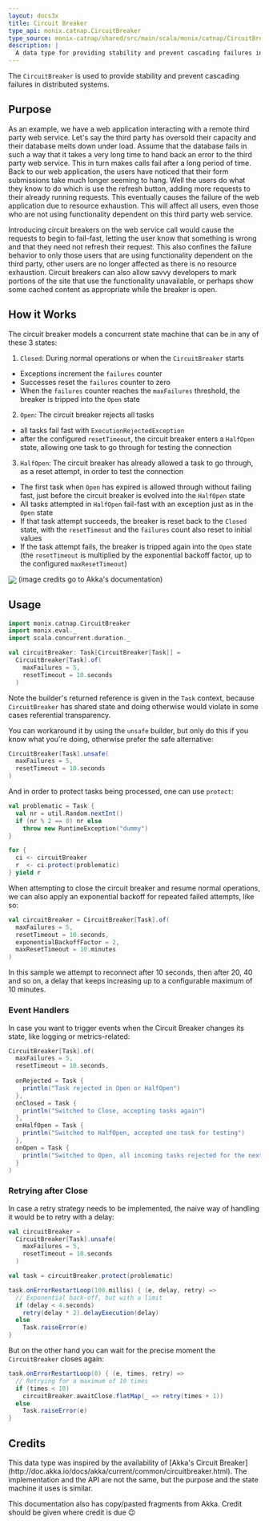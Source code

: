 ```yaml
---
layout: docs3x
title: Circuit Breaker
type_api: monix.catnap.CircuitBreaker
type_source: monix-catnap/shared/src/main/scala/monix/catnap/CircuitBreaker.scala
description: |
  A data type for providing stability and prevent cascading failures in distributed systems.
---
```


The `CircuitBreaker` is used to provide stability and prevent
cascading failures in distributed systems.

## Purpose

As an example, we have a web application interacting with a remote
third party web service. Let's say the third party has oversold their
capacity and their database melts down under load. Assume that the
database fails in such a way that it takes a very long time to hand
back an error to the third party web service. This in turn makes calls
fail after a long period of time. Back to our web application, the
users have noticed that their form submissions take much longer
seeming to hang. Well the users do what they know to do which is use
the refresh button, adding more requests to their already running
requests. This eventually causes the failure of the web application
due to resource exhaustion. This will affect all users, even those who
are not using functionality dependent on this third party web service.

Introducing circuit breakers on the web service call would cause the
requests to begin to fail-fast, letting the user know that something
is wrong and that they need not refresh their request. This also
confines the failure behavior to only those users that are using
functionality dependent on the third party, other users are no longer
affected as there is no resource exhaustion. Circuit breakers can also
allow savvy developers to mark portions of the site that use the
functionality unavailable, or perhaps show some cached content as
appropriate while the breaker is open.

## How it Works

The circuit breaker models a concurrent state machine that can be in
any of these 3 states:

1. `Closed`: During normal operations or when the `CircuitBreaker` starts
  - Exceptions increment the `failures` counter
  - Successes reset the `failures` counter to zero  
  - When the `failures` counter reaches the `maxFailures` threshold,
    the breaker is tripped into the `Open` state
2. `Open`: The circuit breaker rejects all tasks
  - all tasks fail fast with `ExecutionRejectedException`
  - after the configured `resetTimeout`, the circuit breaker enters a
    `HalfOpen` state, allowing one task to go through for testing the
    connection
3. `HalfOpen`: The circuit breaker has already allowed a task to go
   through, as a reset attempt, in order to test the connection
  - The first task when `Open` has expired is allowed through without
    failing fast, just before the circuit breaker is evolved into the
    `HalfOpen` state    
  - All tasks attempted in `HalfOpen` fail-fast with an exception just
    as in the `Open` state
  - If that task attempt succeeds, the breaker is reset back to the
    `Closed` state, with the `resetTimeout` and the `failures` count
    also reset to initial values
  - If the task attempt fails, the breaker is tripped again into the
    `Open` state (the `resetTimeout` is multiplied by the exponential
    backoff factor, up to the configured `maxResetTimeout`)

<img src="{{ site.baseurl }}public/images/circuit-breaker-states.png" align="center" style="max-width: 100%" />
(image credits go to Akka's documentation)

## Usage

```scala mdoc:silent:nest
import monix.catnap.CircuitBreaker
import monix.eval._
import scala.concurrent.duration._

val circuitBreaker: Task[CircuitBreaker[Task]] = 
  CircuitBreaker[Task].of(
    maxFailures = 5,
    resetTimeout = 10.seconds
  )
```

Note the builder's returned reference is given in the `Task` context,
because `CircuitBreaker` has shared state and doing otherwise
would violate in some cases referential transparency.

You can workaround it by using the `unsafe` builder, but only do this
if you know what you're doing, otherwise prefer the safe alternative:

```scala mdoc:silent:nest
CircuitBreaker[Task].unsafe(
  maxFailures = 5,
  resetTimeout = 10.seconds
)
```

And in order to protect tasks being processed, one can use `protect`:

```scala mdoc:silent:nest
val problematic = Task {
  val nr = util.Random.nextInt()
  if (nr % 2 == 0) nr else
    throw new RuntimeException("dummy")
}

for {
  ci <- circuitBreaker
  r  <- ci.protect(problematic)
} yield r
```

When attempting to close the circuit breaker and resume normal
operations, we can also apply an exponential backoff for repeated
failed attempts, like so:

```scala mdoc:silent:nest
val circuitBreaker = CircuitBreaker[Task].of(
  maxFailures = 5,
  resetTimeout = 10.seconds,
  exponentialBackoffFactor = 2,
  maxResetTimeout = 10.minutes
)
```

In this sample we attempt to reconnect after 10 seconds, then after
20, 40 and so on, a delay that keeps increasing up to a configurable
maximum of 10 minutes.

### Event Handlers

In case you want to trigger events when the Circuit Breaker changes
its state, like logging or metrics-related:

```scala mdoc:silent:nest
CircuitBreaker[Task].of(
  maxFailures = 5,
  resetTimeout = 10.seconds,
  
  onRejected = Task { 
    println("Task rejected in Open or HalfOpen")
  },
  onClosed = Task {
    println("Switched to Close, accepting tasks again")
  },
  onHalfOpen = Task {
    println("Switched to HalfOpen, accepted one task for testing")
  },
  onOpen = Task {
    println("Switched to Open, all incoming tasks rejected for the next 10 seconds")
  }
)
```

### Retrying after Close

In case a retry strategy needs to be implemented, the naive way of
handling it would be to retry with a delay:

```scala mdoc:invisible:nest
val circuitBreaker = 
  CircuitBreaker[Task].unsafe(
    maxFailures = 5,
    resetTimeout = 10.seconds
  )
```

```scala mdoc:silent:nest
val task = circuitBreaker.protect(problematic)

task.onErrorRestartLoop(100.millis) { (e, delay, retry) =>
  // Exponential back-off, but with a limit
  if (delay < 4.seconds)
    retry(delay * 2).delayExecution(delay)
  else
    Task.raiseError(e)
}
```

But on the other hand you can wait for the precise moment the
`CircuitBreaker` closes again:

```scala mdoc:silent:nest
task.onErrorRestartLoop(0) { (e, times, retry) =>
  // Retrying for a maximum of 10 times
  if (times < 10)
    circuitBreaker.awaitClose.flatMap(_ => retry(times + 1))
  else
    Task.raiseError(e)
}
```

## Credits

<div class='extra' markdown='1'>
This data type was inspired by the availability of
[Akka's Circuit Breaker](http://doc.akka.io/docs/akka/current/common/circuitbreaker.html).
The implementation and the API are not the same, but the
purpose and the state machine it uses is similar.

This documentation also has copy/pasted fragments from Akka.
Credit should be given where credit is due 😉
</div>
